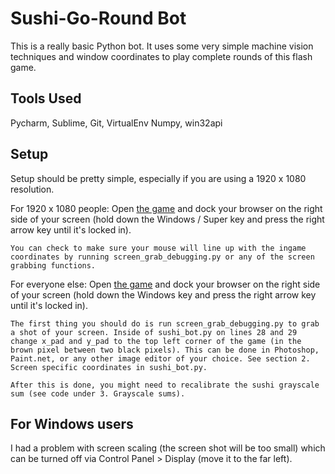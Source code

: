 Sushi-Go-Round Bot
==================

This is a really basic Python bot. It uses some very simple machine vision techniques and window coordinates to play complete rounds of this flash game.

<h2>Tools Used</h2>
Pycharm, Sublime, Git, VirtualEnv
Numpy, win32api

<h2>Setup</h2>
Setup should be pretty simple, especially if you are using a 1920 x 1080 resolution.

For 1920 x 1080 people:
	Open <a href="http://www.miniclip.com/games/sushi-go-round/en/">the game</a> and dock your browser on the right side of your screen (hold down the Windows / Super key and press the right arrow key until it's locked in).

	You can check to make sure your mouse will line up with the ingame coordinates by running screen_grab_debugging.py or any of the screen grabbing functions.

For everyone else:
	Open <a href="http://www.miniclip.com/games/sushi-go-round/en/">the game</a> and dock your browser on the right side of your screen (hold down the Windows key and press the right arrow key until it's locked in).

	The first thing you should do is run screen_grab_debugging.py to grab a shot of your screen. Inside of sushi_bot.py on lines 28 and 29 change x_pad and y_pad to the top left corner of the game (in the brown pixel between two black pixels). This can be done in Photoshop, Paint.net, or any other image editor of your choice. See section 2. Screen specific coordinates in sushi_bot.py.

	After this is done, you might need to recalibrate the sushi grayscale sum (see code under 3. Grayscale sums).

<h2>For Windows users</h2>
I had a problem with screen scaling (the screen shot will be too small) which can be turned off via Control Panel > Display (move it to the far left).